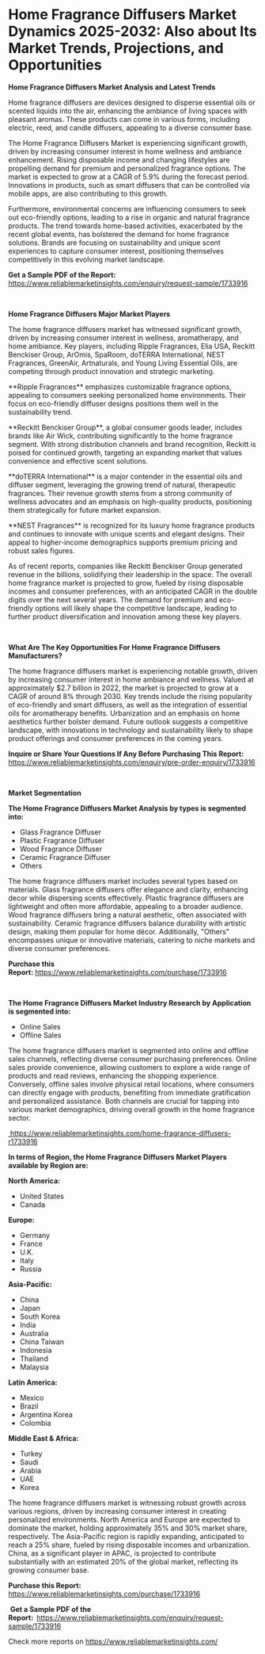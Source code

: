<p><h1>Home Fragrance Diffusers Market Dynamics 2025-2032: Also about Its Market Trends, Projections, and Opportunities</h1></p><p><strong>Home Fragrance Diffusers Market Analysis and Latest Trends</strong></p>
<p><p>Home fragrance diffusers are devices designed to disperse essential oils or scented liquids into the air, enhancing the ambiance of living spaces with pleasant aromas. These products can come in various forms, including electric, reed, and candle diffusers, appealing to a diverse consumer base.</p><p>The Home Fragrance Diffusers Market is experiencing significant growth, driven by increasing consumer interest in home wellness and ambiance enhancement. Rising disposable income and changing lifestyles are propelling demand for premium and personalized fragrance options. The market is expected to grow at a CAGR of 5.9% during the forecast period. Innovations in products, such as smart diffusers that can be controlled via mobile apps, are also contributing to this growth.</p><p>Furthermore, environmental concerns are influencing consumers to seek out eco-friendly options, leading to a rise in organic and natural fragrance products. The trend towards home-based activities, exacerbated by the recent global events, has bolstered the demand for home fragrance solutions. Brands are focusing on sustainability and unique scent experiences to capture consumer interest, positioning themselves competitively in this evolving market landscape.</p></p>
<p><strong>Get a Sample PDF of the Report:&nbsp;</strong> <a href="https://www.reliablemarketinsights.com/enquiry/request-sample/1733916?utm_campaign=1887&utm_medium=2&utm_source=Github&utm_content=ia&utm_term=07022025&utm_id=home-fragrance-diffusers">https://www.reliablemarketinsights.com/enquiry/request-sample/1733916</a></p>
<p>&nbsp;</p>
<p><strong>Home Fragrance Diffusers Major Market Players</strong></p>
<p><p>The home fragrance diffusers market has witnessed significant growth, driven by increasing consumer interest in wellness, aromatherapy, and home ambiance. Key players, including Ripple Fragrances, Elia USA, Reckitt Benckiser Group, ArOmis, SpaRoom, doTERRA International, NEST Fragrances, GreenAir, Artnaturals, and Young Living Essential Oils, are competing through product innovation and strategic marketing.</p><p>**Ripple Fragrances** emphasizes customizable fragrance options, appealing to consumers seeking personalized home environments. Their focus on eco-friendly diffuser designs positions them well in the sustainability trend.</p><p>**Reckitt Benckiser Group**, a global consumer goods leader, includes brands like Air Wick, contributing significantly to the home fragrance segment. With strong distribution channels and brand recognition, Reckitt is poised for continued growth, targeting an expanding market that values convenience and effective scent solutions.</p><p>**doTERRA International** is a major contender in the essential oils and diffuser segment, leveraging the growing trend of natural, therapeutic fragrances. Their revenue growth stems from a strong community of wellness advocates and an emphasis on high-quality products, positioning them strategically for future market expansion.</p><p>**NEST Fragrances** is recognized for its luxury home fragrance products and continues to innovate with unique scents and elegant designs. Their appeal to higher-income demographics supports premium pricing and robust sales figures.</p><p>As of recent reports, companies like Reckitt Benckiser Group generated revenue in the billions, solidifying their leadership in the space. The overall home fragrance market is projected to grow, fueled by rising disposable incomes and consumer preferences, with an anticipated CAGR in the double digits over the next several years. The demand for premium and eco-friendly options will likely shape the competitive landscape, leading to further product diversification and innovation among these key players.</p></p>
<p>&nbsp;</p>
<p><strong>What Are The Key Opportunities For Home Fragrance Diffusers Manufacturers?</strong></p>
<p><p>The home fragrance diffusers market is experiencing notable growth, driven by increasing consumer interest in home ambiance and wellness. Valued at approximately $2.7 billion in 2022, the market is projected to grow at a CAGR of around 8% through 2030. Key trends include the rising popularity of eco-friendly and smart diffusers, as well as the integration of essential oils for aromatherapy benefits. Urbanization and an emphasis on home aesthetics further bolster demand. Future outlook suggests a competitive landscape, with innovations in technology and sustainability likely to shape product offerings and consumer preferences in the coming years.</p></p>
<p><strong>Inquire or Share Your Questions If Any Before Purchasing This Report:</strong> <a href="https://www.reliablemarketinsights.com/enquiry/pre-order-enquiry/1733916?utm_campaign=1887&utm_medium=2&utm_source=Github&utm_content=ia&utm_term=07022025&utm_id=home-fragrance-diffusers">https://www.reliablemarketinsights.com/enquiry/pre-order-enquiry/1733916</a></p>
<p>&nbsp;</p>
<p><strong>Market Segmentation</strong></p>
<p><strong>The Home Fragrance Diffusers Market Analysis by types is segmented into:</strong></p>
<p><ul><li>Glass Fragrance Diffuser</li><li>Plastic Fragrance Diffuser</li><li>Wood Fragrance Diffuser</li><li>Ceramic Fragrance Diffuser</li><li>Others</li></ul></p>
<p><p>The home fragrance diffusers market includes several types based on materials. Glass fragrance diffusers offer elegance and clarity, enhancing decor while dispersing scents effectively. Plastic fragrance diffusers are lightweight and often more affordable, appealing to a broader audience. Wood fragrance diffusers bring a natural aesthetic, often associated with sustainability. Ceramic fragrance diffusers balance durability with artistic design, making them popular for home décor. Additionally, "Others" encompasses unique or innovative materials, catering to niche markets and diverse consumer preferences.</p></p>
<p><strong>Purchase this Report:&nbsp;</strong><a href="https://www.reliablemarketinsights.com/purchase/1733916?utm_campaign=1887&utm_medium=2&utm_source=Github&utm_content=ia&utm_term=07022025&utm_id=home-fragrance-diffusers">https://www.reliablemarketinsights.com/purchase/1733916</a></p>
<p>&nbsp;</p>
<p><strong>The Home Fragrance Diffusers Market Industry Research by Application is segmented into:</strong></p>
<p><ul><li>Online Sales</li><li>Offline Sales</li></ul></p>
<p><p>The home fragrance diffusers market is segmented into online and offline sales channels, reflecting diverse consumer purchasing preferences. Online sales provide convenience, allowing customers to explore a wide range of products and read reviews, enhancing the shopping experience. Conversely, offline sales involve physical retail locations, where consumers can directly engage with products, benefiting from immediate gratification and personalized assistance. Both channels are crucial for tapping into various market demographics, driving overall growth in the home fragrance sector.</p></p>
<p><a href="https://www.reliablemarketinsights.com/home-fragrance-diffusers-r1733916?utm_campaign=1887&utm_medium=2&utm_source=Github&utm_content=ia&utm_term=07022025&utm_id=home-fragrance-diffusers">&nbsp;https://www.reliablemarketinsights.com/home-fragrance-diffusers-r1733916</a></p>
<p><strong>In terms of Region, the Home Fragrance Diffusers Market Players available by Region are:</strong></p>
<p>
    <p> <strong> North America: </strong>
        <ul>
            <li>United States</li>
            <li>Canada</li>
        </ul>
        </p> 
    <p> <strong> Europe: </strong>
        <ul>
            <li>Germany</li>
            <li>France</li>
            <li>U.K.</li>
            <li>Italy</li>
            <li>Russia</li>
        </ul>
        </p> 
    <p> <strong> Asia-Pacific: </strong>
        <ul>
            <li>China</li>
            <li>Japan</li>
            <li>South Korea</li>
            <li>India</li>
            <li>Australia</li>
            <li>China Taiwan</li>
            <li>Indonesia</li>
            <li>Thailand</li>
            <li>Malaysia</li>
        </ul>
        </p> 
    <p> <strong> Latin America: </strong>
        <ul>
            <li>Mexico</li>
            <li>Brazil</li>
            <li>Argentina Korea</li>
            <li>Colombia</li>
        </ul>
        </p> 
    <p> <strong> Middle East & Africa: </strong>
        <ul>
            <li>Turkey</li>
            <li>Saudi</li>
            <li>Arabia</li>
            <li>UAE</li>
            <li>Korea</li>
        </ul>
    </p>
    </p>
<p><p>The home fragrance diffusers market is witnessing robust growth across various regions, driven by increasing consumer interest in creating personalized environments. North America and Europe are expected to dominate the market, holding approximately 35% and 30% market share, respectively. The Asia-Pacific region is rapidly expanding, anticipated to reach a 25% share, fueled by rising disposable incomes and urbanization. China, as a significant player in APAC, is projected to contribute substantially with an estimated 20% of the global market, reflecting its growing consumer base.</p></p>
<p><strong>Purchase this Report: </strong><a href="https://www.reliablemarketinsights.com/purchase/1733916?utm_campaign=1887&utm_medium=2&utm_source=Github&utm_content=ia&utm_term=07022025&utm_id=home-fragrance-diffusers">https://www.reliablemarketinsights.com/purchase/1733916</a></p>
<p>&nbsp;<strong>Get a Sample PDF of the Report:&nbsp;&nbsp;</strong><a href="https://www.reliablemarketinsights.com/enquiry/request-sample/1733916?utm_campaign=1887&utm_medium=2&utm_source=Github&utm_content=ia&utm_term=07022025&utm_id=home-fragrance-diffusers">https://www.reliablemarketinsights.com/enquiry/request-sample/1733916</a></p>
<p><strong></strong></p>
<p>Check more reports on <a href="https://www.reliablemarketinsights.com/?utm_campaign=1887&utm_medium=2&utm_source=Github&utm_content=ia&utm_term=07022025&utm_id=home-fragrance-diffusers">https://www.reliablemarketinsights.com/</a></p>